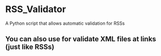 # RSS_Validator
A Python script that allows automatic validation for RSSs

## You can also use for validate XML files at links (just like RSSs)
